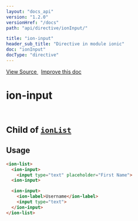 ```yaml
---
layout: "docs_api"
version: "1.2.0"
versionHref: "/docs"
path: "api/directive/ionInput/"

title: "ion-input"
header_sub_title: "Directive in module ionic"
doc: "ionInput"
docType: "directive"
---
```


<div class="improve-docs">
  <a href='http://github.com/driftyco/ionic/tree/master/js/angular/directive/input.js#L1'>
    View Source
  </a>
  &nbsp;
  <a href='http://github.com/driftyco/ionic/edit/master/js/angular/directive/input.js#L1'>
    Improve this doc
  </a>
</div>




<h1 class="api-title">

  ion-input


<br />
<small>
  Child of <a href="/docs/api/directive/ionList/"><code>ionList</code></a>
</small>


</h1>














  
<h2 id="usage">Usage</h2>
  
```html
<ion-list>
  <ion-input>
    <input type="text" placeholder="First Name">
  <ion-input>

  <ion-input>
    <ion-label>Username</ion-label>
    <input type="text">
  </ion-input>
</ion-list>
```
  
  

  





